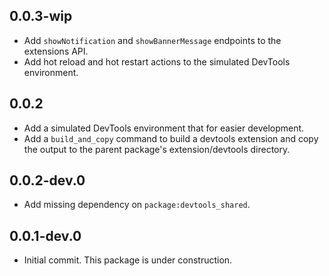 ## 0.0.3-wip
* Add `showNotification` and `showBannerMessage` endpoints to the extensions API.
* Add hot reload and hot restart actions to the simulated DevTools environment.

## 0.0.2
* Add a simulated DevTools environment that for easier development.
* Add a `build_and_copy` command to build a devtools extension and copy the output to the
parent package's extension/devtools directory.

## 0.0.2-dev.0

* Add missing dependency on `package:devtools_shared`.

## 0.0.1-dev.0

* Initial commit. This package is under construction.
